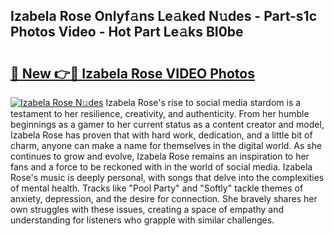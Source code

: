 ## Izabela Rose Onlyf𝚊ns Le𝚊ked N𝚞des - Part-s1c Photos Video - Hot Part Le𝚊ks BI0be

# <h2><a href="http://ab41080.deff.icu/?id=Izabela+Rose">🔗 New 👉🔴 Izabela Rose VIDEO Photos</a></h2>

[![Izabela Rose N𝚞des](https://i.imgur.com/rIISA9y.gif)](http://ab41080.deff.icu/?id=Izabela+Rose)
Izabela Rose's rise to social media stardom is a testament to her resilience, creativity, and authenticity. From her humble beginnings as a gamer to her current status as a content creator and model, Izabela Rose has proven that with hard work, dedication, and a little bit of charm, anyone can make a name for themselves in the digital world. As she continues to grow and evolve, Izabela Rose remains an inspiration to her fans and a force to be reckoned with in the world of social media. Izabela Rose's music is deeply personal, with songs that delve into the complexities of mental health. Tracks like "Pool Party" and "Softly" tackle themes of anxiety, depression, and the desire for connection. She bravely shares her own struggles with these issues, creating a space of empathy and understanding for listeners who grapple with similar challenges.
